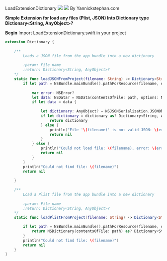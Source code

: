 LoadExtensionDictionary [![](http://img.shields.io/badge/OS%20X-10.10%2B-lightgrey.svg)]() [![](http://img.shields.io/badge/iOS-8.0%2B-lightgrey.svg)]()
By Yannickstephan.com


**Simple Extension for load any files (Plist, JSON) Into Dictionary type Dictionary<String, AnyObject>?**



**Begin** Import LoadExtensionDictionary.swift in your project

```swift
extension Dictionary {
    
    /**
        Loads a JSON file from the app bundle into a new dictionary
    
        :param: File name
        :return: Dictionary<String, AnyObject>?
    */
    static func loadJSONFromProject(filename: String) -> Dictionary<String, AnyObject>? {
        if let path = NSBundle.mainBundle().pathForResource(filename, ofType: "json") {
            
            var error: NSError?
            let data: NSData? = NSData(contentsOfFile: path, options: NSDataReadingOptions(), error: &error)
            if let data = data {
                
                let dictionary: AnyObject? = NSJSONSerialization.JSONObjectWithData(data, options: NSJSONReadingOptions(), error: &error)
                if let dictionary = dictionary as? Dictionary<String, AnyObject> {
                    return dictionary
                } else {
                    println("File '\(filename)' is not valid JSON: \(error!)")
                    return nil
                }
            } else {
                println("Could not load file: \(filename), error: \(error!)")
                return nil
            }
        }
        println("Could not find file: \(filename)")
        return nil
        
    }
    
    /**
        Load a Plist file from the app bundle into a new dictionary
    
        :param: File name
        :return: Dictionary<String, AnyObject>?
    */
    static func loadPlistFromProject(filename: String) -> Dictionary<String, AnyObject>? {

        if let path = NSBundle.mainBundle().pathForResource(filename, ofType: "plist") {
            return NSDictionary(contentsOfFile: path) as? Dictionary<String, AnyObject>
        }
        println("Could not find file: \(filename)")
        return nil
    }
}
```
